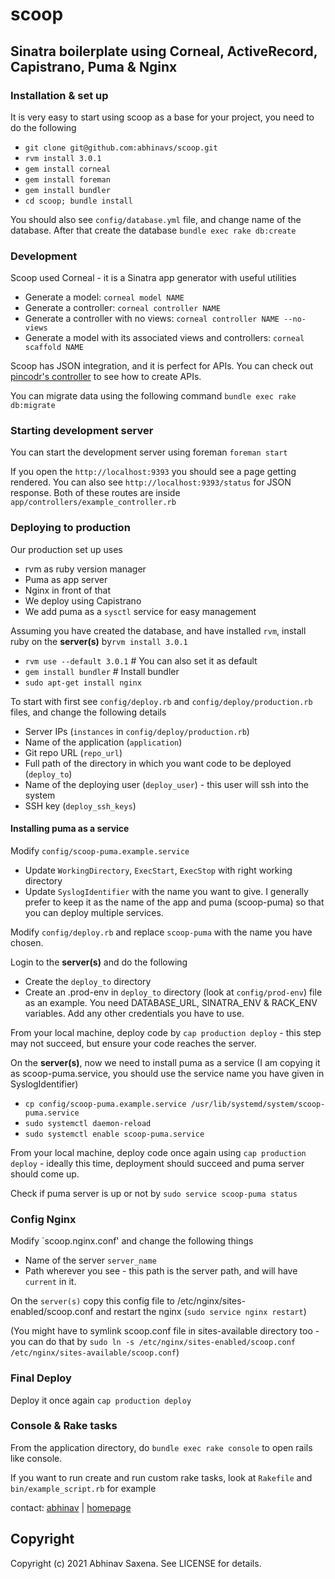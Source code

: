 # scoop

## Sinatra boilerplate using Corneal, ActiveRecord, Capistrano, Puma & Nginx

### Installation & set up
It is very easy to start using scoop as a base for your project, you need to do the following
  - `git clone git@github.com:abhinavs/scoop.git`
  - `rvm install 3.0.1`
  - `gem install corneal`
  - `gem install foreman`
  - `gem install bundler`
  - `cd scoop; bundle install`

You should also see `config/database.yml` file, and change name of the database. After that create the database 
`bundle exec rake db:create` 

### Development
Scoop used Corneal - it is a Sinatra app generator with useful utilities
  - Generate a model: `corneal model NAME`
  - Generate a controller: `corneal controller NAME`
  - Generate a controller with no views: `corneal controller NAME --no-views`
  - Generate a model with its associated views and controllers: `corneal scaffold NAME`

Scoop has JSON integration, and it is perfect for APIs. You can check out [pincodr's controller](https://github.com/abhinavs/pincodr/blob/master/app/controllers/pincodr_controller.rb) to see how to create APIs.

You can migrate data using the following command
`bundle exec rake db:migrate`

### Starting development server
You can start the development server using foreman
`foreman start`

If you open the `http://localhost:9393` you should see a page getting rendered. You can also see `http://localhost:9393/status` for JSON response. Both of these routes are inside `app/controllers/example_controller.rb`

### Deploying to production
Our production set up uses
  - rvm as ruby version manager
  - Puma as app server
  - Nginx in front of that
  - We deploy using Capistrano
  - We add puma as a `sysctl` service for easy management


Assuming you have created the database, and have installed `rvm`, install ruby on the **server(s)** by`rvm install 3.0.1`

  - `rvm use --default 3.0.1` # You can also set it as default
  - `gem install bundler` # Install bundler
  - `sudo apt-get install nginx`

To start with first see `config/deploy.rb` and `config/deploy/production.rb` files, and change the following details
  - Server IPs (`instances` in `config/deploy/production.rb`)
  - Name of the application (`application`)
  - Git repo URL (`repo_url`)
  - Full path of the directory in which you want code to be deployed (`deploy_to`)
  - Name of the deploying user (`deploy_user`) - this user will ssh into the system
  - SSH key (`deploy_ssh_keys`)

#### Installing puma as a service
Modify `config/scoop-puma.example.service` 
  - Update `WorkingDirectory`, `ExecStart`, `ExecStop` with right working directory
  - Update `SyslogIdentifier` with the name you want to give. I generally prefer to keep it as the name of the app and puma (scoop-puma) so that you can deploy multiple services.

Modify `config/deploy.rb` and replace `scoop-puma` with the name you have chosen.


Login to the **server(s)** and do the following
  - Create the `deploy_to` directory
  - Create an .prod-env in `deploy_to` directory (look at `config/prod-env`) file as an example. You need DATABASE_URL, SINATRA_ENV & RACK_ENV variables. Add any other credentials you have to use.

From your local machine, deploy code by `cap production deploy`  - this step may not succeed, but ensure your code reaches the server.

On the **server(s)**, now we need to install puma as a service (I am copying it as scoop-puma.service, you should use the service name you have given in SyslogIdentifier)
  - `cp config/scoop-puma.example.service /usr/lib/systemd/system/scoop-puma.service` 
  - `sudo systemctl daemon-reload`
  - `sudo systemctl enable scoop-puma.service`


From your local machine, deploy code once again using `cap production deploy` - ideally this time, deployment should succeed and puma server should come up.

Check if puma server is up or not by `sudo service scoop-puma status`

### Config Nginx
Modify `scoop.nginx.conf' and change the following things
  - Name of the server `server_name`
  - Path wherever you see - this path is the server path, and will have `current` in it.

On the `server(s)` copy this config file to /etc/nginx/sites-enabled/scoop.conf and restart the nginx (`sudo service nginx restart`) 

(You might have to symlink scoop.conf file in sites-available directory too - you can do that by `sudo ln -s /etc/nginx/sites-enabled/scoop.conf /etc/nginx/sites-available/scoop.conf`)

### Final Deploy
Deploy it once again `cap production deploy` 

### Console & Rake tasks
From the application directory, do `bundle exec rake console` to open rails like console.

If you want to run create and run custom rake tasks, look at `Rakefile` and `bin/example_script.rb` for example


contact: [abhinav][1] | [homepage][2]

 [1]: https://twitter.com/abhinav "abhinav"
 [2]: https://www.abhinav.co "homepage"

## Copyright

Copyright (c) 2021 Abhinav Saxena. See LICENSE for details.


